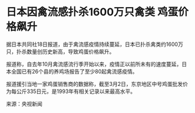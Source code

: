 # 日本因禽流感扑杀1600万只禽类 鸡蛋价格飙升

据日本共同社18日报道，由于禽流感疫情持续蔓延，日本已扑杀禽类约1600万只，扑杀数量创历史新高，导致鸡蛋价格飙升。

报道称，自去年10月禽流感流行季开始以来，疫情正以前所未有的速度蔓延，日本全国已有26个县的养鸡场报告了至少80起禽流感疫情。

报道援引当地一家鸡蛋销售商的数据称，截至3月2日，东京地区中号鸡蛋批发价为每公斤335日元，是1993年有相关记录以来最高水平。

来源：央视新闻

